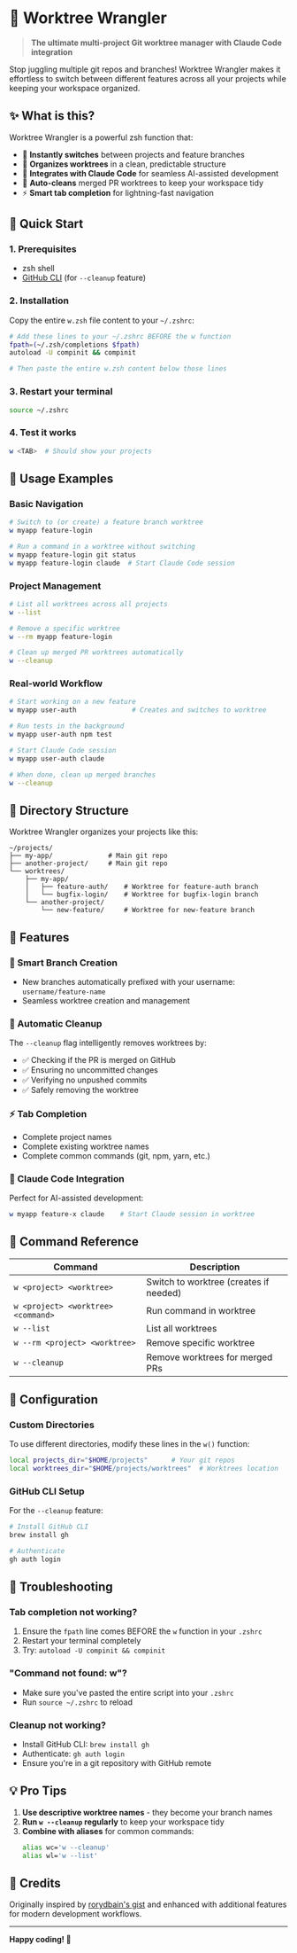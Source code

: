 # 🌳 Worktree Wrangler

> **The ultimate multi-project Git worktree manager with Claude Code integration**

Stop juggling multiple git repos and branches! Worktree Wrangler makes it effortless to switch between different features across all your projects while keeping your workspace organized.

## ✨ What is this?

Worktree Wrangler is a powerful zsh function that:
- 🚀 **Instantly switches** between projects and feature branches
- 📁 **Organizes worktrees** in a clean, predictable structure
- 🤖 **Integrates with Claude Code** for seamless AI-assisted development
- 🧹 **Auto-cleans** merged PR worktrees to keep your workspace tidy
- ⚡ **Smart tab completion** for lightning-fast navigation

## 🎯 Quick Start

### 1. Prerequisites
- zsh shell
- [GitHub CLI](https://cli.github.com/) (for `--cleanup` feature)

### 2. Installation

Copy the entire `w.zsh` file content to your `~/.zshrc`:

```bash
# Add these lines to your ~/.zshrc BEFORE the w function
fpath=(~/.zsh/completions $fpath)
autoload -U compinit && compinit

# Then paste the entire w.zsh content below those lines
```

### 3. Restart your terminal
```bash
source ~/.zshrc
```

### 4. Test it works
```bash
w <TAB>  # Should show your projects
```

## 🎪 Usage Examples

### Basic Navigation
```bash
# Switch to (or create) a feature branch worktree
w myapp feature-login

# Run a command in a worktree without switching
w myapp feature-login git status
w myapp feature-login claude  # Start Claude Code session
```

### Project Management
```bash
# List all worktrees across all projects
w --list

# Remove a specific worktree
w --rm myapp feature-login

# Clean up merged PR worktrees automatically
w --cleanup
```

### Real-world Workflow
```bash
# Start working on a new feature
w myapp user-auth              # Creates and switches to worktree

# Run tests in the background
w myapp user-auth npm test

# Start Claude Code session
w myapp user-auth claude

# When done, clean up merged branches
w --cleanup
```

## 📂 Directory Structure

Worktree Wrangler organizes your projects like this:

```
~/projects/
├── my-app/              # Main git repo
├── another-project/     # Main git repo
└── worktrees/
    ├── my-app/
    │   ├── feature-auth/    # Worktree for feature-auth branch
    │   └── bugfix-login/    # Worktree for bugfix-login branch
    └── another-project/
        └── new-feature/     # Worktree for new-feature branch
```

## 🚀 Features

### 🎯 Smart Branch Creation
- New branches automatically prefixed with your username: `username/feature-name`
- Seamless worktree creation and management

### 🧹 Automatic Cleanup
The `--cleanup` flag intelligently removes worktrees by:
- ✅ Checking if the PR is merged on GitHub
- ✅ Ensuring no uncommitted changes
- ✅ Verifying no unpushed commits
- ✅ Safely removing the worktree

### ⚡ Tab Completion
- Complete project names
- Complete existing worktree names
- Complete common commands (git, npm, yarn, etc.)

### 🔧 Claude Code Integration
Perfect for AI-assisted development:
```bash
w myapp feature-x claude    # Start Claude session in worktree
```

## 🎨 Command Reference

| Command | Description |
|---------|-------------|
| `w <project> <worktree>` | Switch to worktree (creates if needed) |
| `w <project> <worktree> <command>` | Run command in worktree |
| `w --list` | List all worktrees |
| `w --rm <project> <worktree>` | Remove specific worktree |
| `w --cleanup` | Remove worktrees for merged PRs |

## 🔧 Configuration

### Custom Directories
To use different directories, modify these lines in the `w()` function:
```bash
local projects_dir="$HOME/projects"      # Your git repos
local worktrees_dir="$HOME/projects/worktrees"  # Worktrees location
```

### GitHub CLI Setup
For the `--cleanup` feature:
```bash
# Install GitHub CLI
brew install gh

# Authenticate
gh auth login
```

## 🐛 Troubleshooting

### Tab completion not working?
1. Ensure the `fpath` line comes BEFORE the `w` function in your `.zshrc`
2. Restart your terminal completely
3. Try: `autoload -U compinit && compinit`

### "Command not found: w"?
- Make sure you've pasted the entire script into your `.zshrc`
- Run `source ~/.zshrc` to reload

### Cleanup not working?
- Install GitHub CLI: `brew install gh`
- Authenticate: `gh auth login`
- Ensure you're in a git repository with GitHub remote

## 💡 Pro Tips

1. **Use descriptive worktree names** - they become your branch names
2. **Run `w --cleanup` regularly** to keep your workspace tidy
3. **Combine with aliases** for common commands:
   ```bash
   alias wc='w --cleanup'
   alias wl='w --list'
   ```

## 🙏 Credits

Originally inspired by [rorydbain's gist](https://gist.github.com/rorydbain/e20e6ab0c7cc027fc1599bd2e430117d) and enhanced with additional features for modern development workflows.

---

**Happy coding! 🚀**